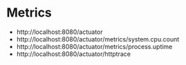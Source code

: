 # Metrics
* http://localhost:8080/actuator
* http://localhost:8080/actuator/metrics/system.cpu.count
* http://localhost:8080/actuator/metrics/process.uptime
* http://localhost:8080/actuator/httptrace
